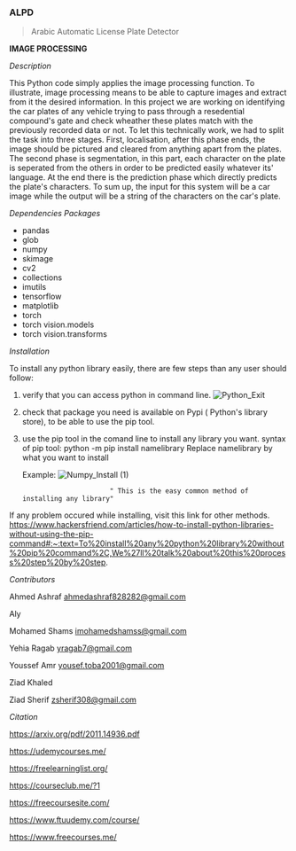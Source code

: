 ### ALPD
> Arabic Automatic License Plate Detector

**IMAGE PROCESSING**

*Description*           

This Python code simply applies the image processing function. To illustrate, image processing means to be able to capture images and extract from it the desired information. In this project we are working on identifying the car plates of any vehicle trying to pass through a resedential compound's gate and check wheather these plates match with the previously recorded data or not. To let this technically work, we had to split the task into three stages. First, localisation, after this phase ends, the image should be pictured and cleared from anything apart from the plates. The second phase is segmentation, in this part, each character on the plate is seperated from the others in order to be predicted easily whatever its' language. At the end there is the prediction phase which directly predicts the plate's characters. To sum up, the input for this system will be a car image while the output will be a string of the characters on the car's plate.

*Dependencies Packages*
- pandas
- glob
- numpy
- skimage
- cv2
- collections
- imutils
- tensorflow
- matplotlib
- torch
- torch vision.models
- torch vision.transforms

*Installation*

To install any python library easily, there are few steps than any user should follow:
  1. verify that you can access python in command line.            ![Python_Exit](https://media.github.ibm.com/user/408442/files/99629680-2eca-11ed-9793-75bf0e9cab88)

  2. check that package you need is available on Pypi ( Python's library store), to be able to use the pip tool.
  3. use the pip tool in the comand line to install any library you want. 
     syntax of pip tool: python -m pip install namelibrary
                         Replace namelibrary by what you want to install
   
     Example:      ![Numpy_Install (1)](https://media.github.ibm.com/user/408442/files/1aba2900-2ecb-11ed-9dc7-74d36522fd50)
     
                               " This is the easy common method of installing any library"
  If any problem occured while installing, visit this link for other methods.
  https://www.hackersfriend.com/articles/how-to-install-python-libraries-without-using-the-pip-command#:~:text=To%20install%20any%20python%20library%20without%20pip%20command%2C,We%27ll%20talk%20about%20this%20process%20step%20by%20step.
  
  *Contributors*
  
  Ahmed Ashraf     ahmedashraf828282@gmail.com
  
  Aly
  
  Mohamed Shams    imohamedshamss@gmail.com
  
  Yehia Ragab      yragab7@gmail.com
  
  Youssef Amr      yousef.toba2001@gmail.com
  
  Ziad Khaled
  
  Ziad Sherif     zsherif308@gmail.com

*Citation*

https://arxiv.org/pdf/2011.14936.pdf

https://udemycourses.me/

https://freelearninglist.org/

https://courseclub.me/?1

https://freecoursesite.com/

https://www.ftuudemy.com/course/

https://www.freecourses.me/
